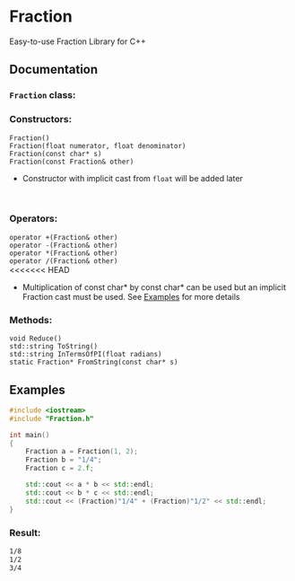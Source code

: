# Fraction
Easy-to-use Fraction Library for C++


## Documentation

### `Fraction` class:

### Constructors:</br>
`Fraction()` </br>
`Fraction(float numerator, float denominator)`</br>
`Fraction(const char* s)`</br>
`Fraction(const Fraction& other)`</br>
- Constructor with implicit cast from `float` will be added later</br>
</br>

### Operators:</br>
`operator +(Fraction& other)`</br>
`operator -(Fraction& other)`</br>
`operator *(Fraction& other)`</br>
`operator /(Fraction& other)`</br>
<<<<<<< HEAD
- Multiplication of const char* by const char* can be used but an implicit Fraction cast must be used. See [Examples](#Examples) for more details</br>


### Methods:</br>
`void Reduce()`</br>
`std::string ToString()`</br>
`std::string InTermsOfPI(float radians)`</br>
`static Fraction* FromString(const char* s)`</br>

## Examples

```cpp
#include <iostream>
#include "Fraction.h"

int main()
{
    Fraction a = Fraction(1, 2);
    Fraction b = "1/4";
    Fraction c = 2.f;

    std::cout << a * b << std::endl;
    std::cout << b * c << std::endl;
    std::cout << (Fraction)"1/4" + (Fraction)"1/2" << std::endl;
}
```

### Result:
```bash
1/8
1/2
3/4
```